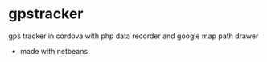gpstracker
==========

gps tracker in cordova with php data recorder and google map path drawer

- made with netbeans